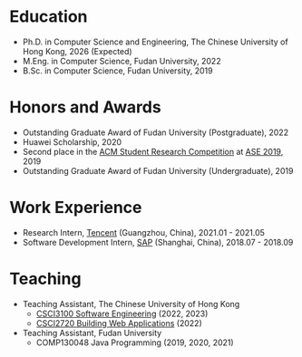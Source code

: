 # Education

* Ph.D. in Computer Science and Engineering, The Chinese University of Hong Kong, 2026 (Expected)
* M.Eng. in Computer Science, Fudan University, 2022
* B.Sc. in Computer Science, Fudan University, 2019


# Honors and Awards

* Outstanding Graduate Award of Fudan University (Postgraduate), 2022
* Huawei Scholarship, 2020
* Second place in the [ACM Student Research Competition](https://src.acm.org/) at [ASE 2019](https://2019.ase-conferences.org/), 2019
* Outstanding Graduate Award of Fudan University (Undergraduate), 2019


# Work Experience

* Research Intern, [Tencent](https://www.tencent.com/) (Guangzhou, China), 2021.01 - 2021.05
* Software Development Intern, [SAP](https://www.sap.com/) (Shanghai, China), 2018.07 - 2018.09

  
# Teaching

* Teaching Assistant, The Chinese University of Hong Kong
  * [CSCI3100 Software Engineering](https://www.cse.cuhk.edu.hk/academics/ug-course-list/csci3100/) (2022, 2023)
  * [CSCI2720 Building Web Applications](https://www.cse.cuhk.edu.hk/academics/ug-course-list/csci2720/) (2022)
* Teaching Assistant, Fudan University
  * COMP130048 Java Programming (2019, 2020, 2021)

&nbsp;
